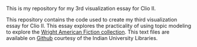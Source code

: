 This is my repository for my 3rd visualization essay for Clio II.

This repository contains the code used to create my third visualization essay for Clio II. This essay explores the practicality of using topic modeling to explore the [Wright American Fiction collection](http://webapp1.dlib.indiana.edu/TEIgeneral/welcome.do?brand=wright). This text files are available on [Github](https://github.com/iulibdcs/tei_text) courtesy of the Indian University Libraries.